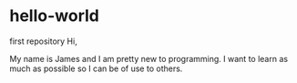 # hello-world
first repository
Hi,

My name is James and I am pretty new to programming. I want to learn as much as possible so I can be of use to others.

